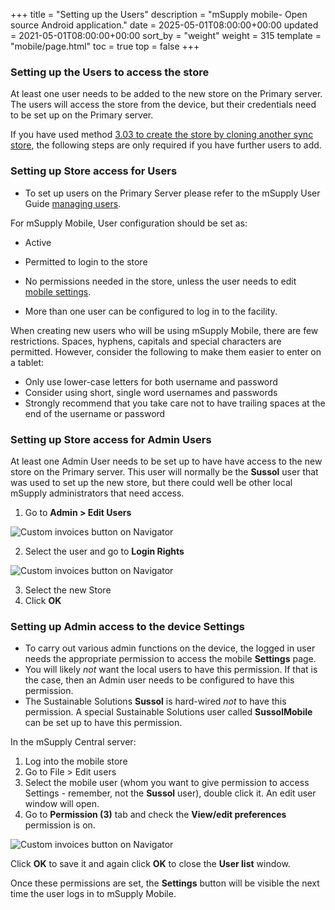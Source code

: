 +++
title = "Setting up the Users"
description = "mSupply mobile- Open source Android application."
date = 2025-05-01T08:00:00+00:00
updated = 2021-05-01T08:00:00+00:00
sort_by = "weight"
weight = 315
template = "mobile/page.html"
toc = true
top = false
+++

### Setting up the Users to access the store

At least one user needs to be added to the new store on the Primary server.  The users will access the store from the device, but their credentials need to be set up on the Primary server.

If you have used method [3.03 to create the store by cloning another sync store](/en:mobile:setup:server_side:create_store#create_store_by_cloning_another_sync_store_using_sync_clone_sync_site), the following steps are only required if you have further users to add.

### Setting up Store access for Users

  * To set up users on the Primary Server please refer to the mSupply User Guide [managing users](http://docs.msupply.org.nz/admin:managing_users).

For mSupply Mobile, User configuration should be set as:

  * Active
  * Permitted to login to the store
  * No permissions needed in the store, unless the user needs to edit [mobile settings](/mobile/setup/mobile-settings/#access-mobile-settings).

  * More than one user can be configured to log in to the facility.

When creating new users who will be using mSupply Mobile, there are few restrictions.  Spaces, hyphens, capitals and special characters are permitted.  However, consider the following to make them easier to enter on a tablet:

  * Only use lower-case letters for both username and password
  * Consider using short, single word usernames and passwords
  * Strongly recommend that you take care not to have trailing spaces at the end of the username or password

### Setting up Store access for Admin Users

At least one Admin User needs to be set up to have have access to the new store on the Primary server.  This user will normally be the **Sussol** user that was used to set up the new store, but there could well be other local mSupply administrators that need access.

  1. Go to **Admin > Edit Users**
  
![Custom invoices button on Navigator](/mobile/introduction/images/store_setup_edit_users.png)

  2. Select the user and go to **Login Rights** 
  
  ![Custom invoices button on Navigator](/mobile/introduction/images/store_setup_login_rights.png)

  3. Select the new Store
  4. Click **OK**

### Setting up Admin access to the device Settings

  * To carry out various admin functions on the device, the logged in user needs the appropriate permission to access the mobile **Settings** page.
  * You will likely *not* want the local users to have this permission.  If that is the case, then an Admin user needs to be configured to have this permission.
  * The Sustainable Solutions **Sussol** is hard-wired *not* to have this permission.  A special Sustainable Solutions user called **SussolMobile** can be set up to have this permission.

In the mSupply Central server:

  1. Log into the mobile store
  1. Go to File > Edit users
  1. Select the mobile user (whom you want to give permission to access Settings - remember, not the **Sussol** user), double click it.  An edit user window will open.
  1. Go to **Permission (3)** tab and check the **View/edit preferences** permission is on.

  ![Custom invoices button on Navigator](/mobile/introduction/images/store_setup_admin_access.png)

Click **OK** to save it and again click **OK** to close the **User list** window.

Once these permissions are set, the **Settings** button will be visible the next time the user logs in to mSupply Mobile.
